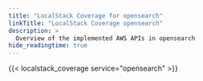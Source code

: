 ```yaml
---
title: "LocalStack Coverage for opensearch"
linkTitle: "LocalStack Coverage opensearch"
description: >
  Overview of the implemented AWS APIs in opensearch
hide_readingtime: true
---
```


{{< localstack_coverage service="opensearch" >}}

